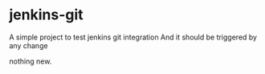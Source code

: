 # jenkins-git

A simple project to test jenkins git integration
And it should be triggered by any change

nothing new.
